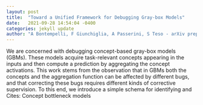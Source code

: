 ```yaml
---
layout: post
title:  "Toward a Unified Framework for Debugging Gray-box Models"
date:   2021-09-28 14:54:04 -0400
categories: jekyll update
author: "A Bontempelli, F Giunchiglia, A Passerini, S Teso - arXiv preprint arXiv:2109.11160, 2021"
---
```

We are concerned with debugging concept-based gray-box models (GBMs). These models acquire task-relevant concepts appearing in the inputs and then compute a prediction by aggregating the concept activations. This work stems from the observation that in GBMs both the concepts and the aggregation function can be affected by different bugs, and that correcting these bugs requires different kinds of corrective supervision. To this end, we introduce a simple schema for identifying and Cites: Concept bottleneck models